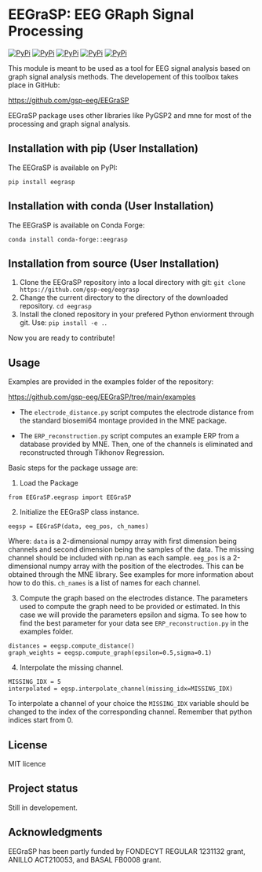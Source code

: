 # EEGraSP: EEG GRaph Signal Processing


[![PyPi](https://readthedocs.org/projects/eegrasp/badge/?version=latest)](https://eegrasp.readthedocs.io)
[![PyPi](https://img.shields.io/pypi/v/eegrasp.svg)](https://pypi.org/project/eegrasp)
[![PyPi](https://anaconda.org/conda-forge/eegrasp/badges/version.svg)](https://anaconda.org/conda-forge/eegrasp)
[![PyPi](https://img.shields.io/pypi/l/eegrasp.svg)](https://github.com/gsp-eeg/eegrasp/blob/main/LICENSE)
[![PyPi](https://img.shields.io/pypi/pyversions/eegrasp.svg)](https://pypi.org/project/eegrasp)


This module is meant to be used as a tool for EEG signal analysis based on graph signal analysis methods. The developement of this toolbox takes place in GitHub:

https://github.com/gsp-eeg/EEGraSP

EEGraSP package uses other libraries like PyGSP2 and mne for most of the processing and graph signal analysis.

## Installation with pip (User Installation)

The EEGraSP is available on PyPI:

```
pip install eegrasp
```

## Installation with conda (User Installation)

The EEGraSP is available on Conda Forge:

```
conda install conda-forge::eegrasp
```

## Installation from source (User Installation)

1. Clone the EEGraSP repository into a local directory with git: ```git clone https://github.com/gsp-eeg/eegrasp```
2. Change the current directory to the directory of the downloaded repository. ```cd eegrasp```
3. Install the cloned repository in your prefered Python enviorment through git. Use: ```pip install -e .```.

Now you are ready to contribute!


## Usage

Examples are provided in the examples folder of the repository:

https://github.com/gsp-eeg/EEGraSP/tree/main/examples

* The ```electrode_distance.py``` script computes the electrode distance from the standard biosemi64 montage provided in the MNE package.

* The ```ERP_reconstruction.py``` script computes an example ERP from a database provided by MNE. Then, one of the channels is eliminated and reconstructed through Tikhonov Regression. 

Basic steps for the package ussage are:

1. Load the Package

```
from EEGraSP.eegrasp import EEGraSP
```

2. Initialize the EEGraSP class instance.

```
eegsp = EEGraSP(data, eeg_pos, ch_names)
```

Where:
```data``` is a 2-dimensional numpy array with first dimension being channels and second dimension being the samples of the data. The missing channel should be included with np.nan as each sample.
```eeg_pos``` is a 2-dimensional numpy array with the position of the electrodes. This can be obtained through the MNE library. See examples for more information about how to do this.
```ch_names``` is a list of names for each channel. 

3. Compute the graph based on the electrodes distance. The parameters used to compute the graph need to be provided or estimated. In this case we will provide the parameters epsilon and sigma. To see how to find the best parameter for your data see ```ERP_reconstruction.py``` in the examples folder.

```
distances = eegsp.compute_distance()
graph_weights = eegsp.compute_graph(epsilon=0.5,sigma=0.1)
```

4. Interpolate the missing channel.

```
MISSING_IDX = 5
interpolated = egsp.interpolate_channel(missing_idx=MISSING_IDX)
```

To interpolate a channel of your choice the ```MISSING_IDX``` variable should be changed to the index of the corresponding channel. Remember that python indices start from 0.

## License
MIT licence

## Project status
Still in developement.

## Acknowledgments

EEGraSP has been partly funded by FONDECYT REGULAR 1231132 grant, ANILLO ACT210053, and BASAL FB0008 grant.
